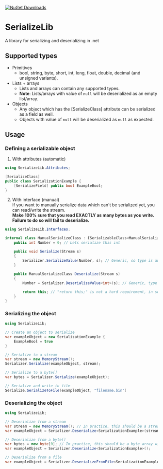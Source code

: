 [![NuGet Downloads](https://img.shields.io/nuget/dt/MyloSoftworks.SerializeLib)](https://www.nuget.org/packages/MyloSoftworks.SerializeLib/)
 
# SerializeLib
A library for serializing and deserializing in .net

## Supported types
* Primitives
  * bool, string, byte, short, int, long, float, double, decimal (and unsigned variants).
* Lists + arrays
  * Lists and arrays can contain any supported types.
  * **Note**: Lists/arrays with value of `null` will be deserialized as an empty list/array.
* Objects
  * Any object which has the \[SerializeClass] attribute can be serialized as a field as well.
  * Objects with value of `null` will be deserialized as `null` as expected.

## Usage
### Defining a serializable object

1. With attributes (automatic)
```csharp
using SerializeLib.Attributes;

[SerializeClass]
public class SerializationExample {
    [SerializeField] public bool ExampleBool;
}
```
2. With interface (manual)  
If you want to manually serialize data which can't be serialized yet, you can read/write the stream.  
**Make 100% sure that you read EXACTLY as many bytes as you write. Failure to do so will fail to deserialize.**
```csharp
using SerializeLib.Interfaces;

internal class ManualSerializeClass : ISerializableClass<ManualSerializeClass> {
    public int Number = 0; // Lets serialize this int
    
    public void Serialize(Stream s)
    {
        Serializer.SerializeValue(Number, s); // Generic, so type is auto-detected here
    }

    public ManualSerializeClass Deserialize(Stream s)
    {
        Number = Serializer.DeserializeValue<int>(s); // Generic, type is specified here
        
        return this; // "return this;" is not a hard requirement, in some cases, you might want to return something else.
    }
}
```

### Serializing the object
```csharp
using SerializeLib;

// Create an object to serialize
var exampleObject = new SerializationExample {
    ExampleBool = true
}

// Serialize to a stream
var stream = new MemoryStream();
Serializer.Serialize(exampleObject, stream);

// Serialize to a byte[]
var bytes = Serializer.Serialize(exampleObject);

// Serialize and write to file
Serialize.SerializeToFile(exampleObject, "filename.bin")
```

### Deserializing the object
```csharp
using SerializeLib;

// Deserialize from a stream
var stream = new MemoryStream(); // In practice, this should be a stream with the serialized bytes
var exampleObject = Serializer.Deserialize<SerializationExample>(stream);

// Deserialize from a byte[]
var bytes = new byte[0]; // In practice, this should be a byte array with the serialized bytes
var exampleObject = Serializer.Deserialize<SerializationExample>();

// Deserialize from a file
var exampleObject = Serializer.DeserializeFromFile<SerializationExample>("filename.bin");
```
